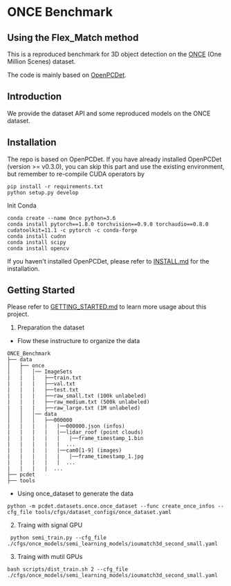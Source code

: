 # ONCE Benchmark 
## Using the Flex_Match method



This is a reproduced benchmark for 3D object detection on the [ONCE](https://once-for-auto-driving.github.io/index.html) (One Million Scenes) dataset. 

The code is mainly based on [OpenPCDet](https://github.com/open-mmlab/OpenPCDet).

## Introduction
We provide the dataset API and some reproduced models on the ONCE dataset. 

## Installation
The repo is based on OpenPCDet. If you have already installed OpenPCDet (version >= v0.3.0), you can skip this part and use the existing environment, but remember to re-compile CUDA operators by

```
pip install -r requirements.txt 
python setup.py develop
```

Init Conda

```
conda create --name Once python=3.6
conda install pytorch==1.8.0 torchvision==0.9.0 torchaudio==0.8.0 cudatoolkit=11.1 -c pytorch -c conda-forge
conda install cudnn
conda install scipy
conda install opencv
```

If you haven't installed OpenPCDet, please refer to [INSTALL.md](docs/INSTALL.md) for the installation.

## Getting Started

Please refer to [GETTING_STARTED.md](docs/GETTING_STARTED.md) to learn more usage about this project.

1. Preparation the dataset
   
  * Flow these instructure to organize the data
  ```
  ONCE_Benchmark
├── data
│   ├── once
│   │   │── ImageSets
|   |   |   ├──train.txt
|   |   |   ├──val.txt
|   |   |   ├──test.txt
|   |   |   ├──raw_small.txt (100k unlabeled)
|   |   |   ├──raw_medium.txt (500k unlabeled)
|   |   |   ├──raw_large.txt (1M unlabeled)
│   │   │── data
│   │   │   ├──000000
|   |   |   |   |──000000.json (infos)
|   |   |   |   |──lidar_roof (point clouds)
|   |   |   |   |   |──frame_timestamp_1.bin
|   |   |   |   |  ...
|   |   |   |   |──cam0[1-9] (images)
|   |   |   |   |   |──frame_timestamp_1.jpg
|   |   |   |   |  ...
|   |   |   |  ...
├── pcdet
├── tools
```
  * Using once_dataset to generate the data

```
python -m pcdet.datasets.once.once_dataset --func create_once_infos --cfg_file tools/cfgs/dataset_configs/once_dataset.yaml

```
2. Traing with signal GPU
```
 python semi_train.py --cfg_file ./cfgs/once_models/semi_learning_models/ioumatch3d_second_small.yaml
```
3. Traing with mutil GPUs
```
bash scripts/dist_train.sh 2 --cfg_file ./cfgs/once_models/semi_learning_models/ioumatch3d_second_small.yaml
```